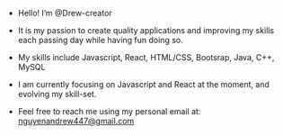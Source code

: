 - Hello! I’m @Drew-creator
- It is my passion to create quality applications and improving my skills each passing day while having fun doing so.
- My skills include Javascript, React, HTML/CSS, Bootsrap, Java, C++, MySQL
- I am currently focusing on Javascript and React at the moment, and evolving my skill-set.

- Feel free to reach me using my personal email at: nguyenandrew447@gmail.com


